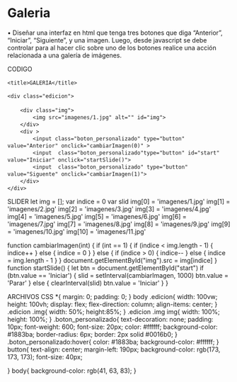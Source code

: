 # Galeria
•	Diseñar una interfaz en html que tenga tres botones que diga “Anterior”, “Iniciar”, “Siguiente”, y una imagen. Luego, desde javascript se debe controlar para al hacer clic sobre uno de los botones realice una acción relacionada a una galería de imágenes.

 CODIGO
 <!DOCTYPE html>
<html lang="es">

<head>
    <meta charset="UTF-8">
    <link rel="stylesheet" href="Archivos/Imagenes.css">
    <script src="slider.js"></script>

    <title>GALERIA</title>
</head>

<body>

    <div class="edicion">
       
        <div class="img">
            <img src="imagenes/1.jpg" alt="" id="img">
        </div>
        <div >
            <input class="boton_personalizado" type="button" value="Anterior" onclick="cambiarImagen(0)" >
            <input  class="boton_personalizado"type="button" id="start" value="Iniciar" onclick="startSlide()">
            <input  class="boton_personalizado" type="button" value="Siguente" onclick="cambiarImagen(1)">
        </div>
    </div>

</body>

</body>

</html>

SLIDER
let img = [];
var indice = 0
var slid
img[0] = 'imagenes/1.jpg'
img[1] = 'imagenes/2.jpg'
img[2] = 'imagenes/3.jpg'
img[3] = 'imagenes/4.jpg'
img[4] = 'imagenes/5.jpg'
img[5] = 'imagenes/6.jpg'
img[6] = 'imagenes/7.jpg'
img[7] = 'imagenes/8.jpg'
img[8] = 'imagenes/9.jpg'
img[9] = 'imagenes/10.jpg'
img[10] = 'imagenes/11.jpg'

function cambiarImagen(int) {
    if (int == 1) {
        if (indice < img.length - 1) {
            indice++
        } else {
            indice = 0
        }
    } else {
        if (indice > 0) {
            indice--
        } else {
            indice = img.length - 1
        }
    }
    document.getElementById("img").src = img[indice]
}
function startSlide() {
    let btn = document.getElementById("start")
    if (btn.value == 'Iniciar') {
        slid = setInterval(cambiarImagen, 1000)
        btn.value = 'Parar'
    } else {
        clearInterval(slid)
        btn.value = 'Iniciar'
    }
}

ARCHIVOS CSS
*{
    margin: 0;
    padding: 0;
}
body .edicion{
    width: 100vw;
    height: 100vh;
    display: flex;
    flex-direction: column;
    align-items: center;
}
.edicion .img{
    width: 50%;
    height:85%;
}
.edicion .img img{
    width: 100%;
    height: 100%;
}
.boton_personalizado{
    text-decoration: none;
    padding: 10px;
    font-weight: 600;
    font-size: 20px;
    color: #ffffff;
    background-color: #1883ba;
    border-radius: 6px;
    border: 2px solid #0016b0;
  }
  .boton_personalizado:hover{
    color: #1883ba;
    background-color: #ffffff;
  }
  button{
    text-align: center;
    margin-left: 190px;
    background-color: rgb(173, 173, 173);
    font-size: 40px;
   
}
body{
    background-color: rgb(41, 63, 83);
}


